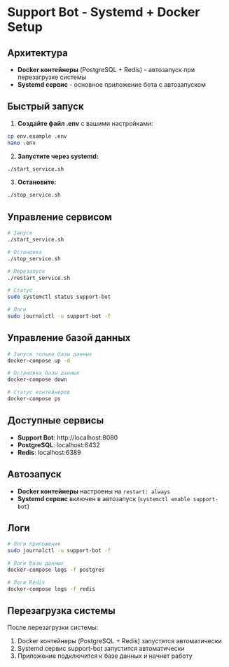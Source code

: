 # Support Bot - Systemd + Docker Setup

## Архитектура

- **Docker контейнеры** (PostgreSQL + Redis) - автозапуск при перезагрузке системы
- **Systemd сервис** - основное приложение бота с автозапуском

## Быстрый запуск

1. **Создайте файл .env** с вашими настройками:
```bash
cp env.example .env
nano .env
```

2. **Запустите через systemd:**
```bash
./start_service.sh
```

3. **Остановите:**
```bash
./stop_service.sh
```

## Управление сервисом

```bash
# Запуск
./start_service.sh

# Остановка
./stop_service.sh

# Перезапуск
./restart_service.sh

# Статус
sudo systemctl status support-bot

# Логи
sudo journalctl -u support-bot -f
```

## Управление базой данных

```bash
# Запуск только базы данных
docker-compose up -d

# Остановка базы данных
docker-compose down

# Статус контейнеров
docker-compose ps
```

## Доступные сервисы

- **Support Bot**: http://localhost:8080
- **PostgreSQL**: localhost:6432
- **Redis**: localhost:6389

## Автозапуск

- **Docker контейнеры** настроены на `restart: always`
- **Systemd сервис** включен в автозапуск (`systemctl enable support-bot`)

## Логи

```bash
# Логи приложения
sudo journalctl -u support-bot -f

# Логи базы данных
docker-compose logs -f postgres

# Логи Redis
docker-compose logs -f redis
```

## Перезагрузка системы

После перезагрузки системы:
1. Docker контейнеры (PostgreSQL + Redis) запустятся автоматически
2. Systemd сервис support-bot запустится автоматически
3. Приложение подключится к базе данных и начнет работу
